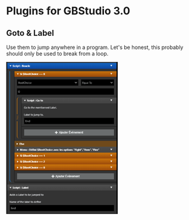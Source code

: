 # Plugins for GBStudio 3.0
## Goto & Label 

Use them to jump anywhere in a program. Let's be honest, this probably should only be used to break from a loop.

<img width="300" alt="goto-label" src="screenshots/goto-label.png"/>
